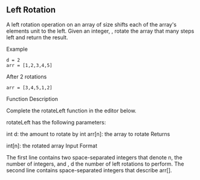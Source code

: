 ## Left Rotation

A left rotation operation on an array of size shifts each of the array's elements unit to the left. Given an integer, , rotate the array that many steps left and return the result.

Example

```
d = 2
arr = [1,2,3,4,5]
```

After 2 rotations

```
arr = [3,4,5,1,2]
```

Function Description

Complete the rotateLeft function in the editor below.

rotateLeft has the following parameters:

int d: the amount to rotate by
int arr[n]: the array to rotate
Returns

int[n]: the rotated array
Input Format

The first line contains two space-separated integers that denote n, the number of integers, and , d the number of left rotations to perform.
The second line contains space-separated integers that describe arr[].
